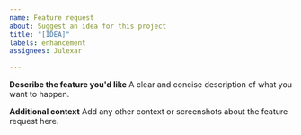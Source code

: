 ```yaml
---
name: Feature request
about: Suggest an idea for this project
title: "[IDEA]"
labels: enhancement
assignees: Julexar

---
```


**Describe the feature you'd like**
A clear and concise description of what you want to happen.

**Additional context**
Add any other context or screenshots about the feature request here.
